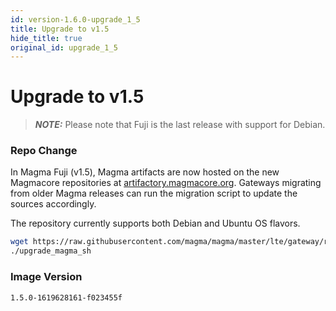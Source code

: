 ```yaml
---
id: version-1.6.0-upgrade_1_5
title: Upgrade to v1.5
hide_title: true
original_id: upgrade_1_5
---
```


# Upgrade to v1.5

> **_NOTE:_** Please note that Fuji is the last release with support for Debian.

### Repo Change

In Magma Fuji (v1.5), Magma artifacts are now hosted on the new Magmacore repositories at 
[artifactory.magmacore.org](https://artifactory.magmacore.org/).
Gateways migrating from older Magma releases can run the migration script to update the sources accordingly.

The repository currently supports both Debian and Ubuntu OS flavors.

```bash
wget https://raw.githubusercontent.com/magma/magma/master/lte/gateway/release/upgrade_magma.sh
./upgrade_magma_sh
```

### Image Version

`1.5.0-1619628161-f023455f`
